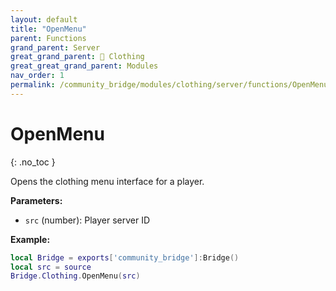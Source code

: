 ```yaml
---
layout: default
title: "OpenMenu"
parent: Functions
grand_parent: Server
great_grand_parent: 👔 Clothing
great_great_grand_parent: Modules
nav_order: 1
permalink: /community_bridge/modules/clothing/server/functions/OpenMenu/
---
```


# OpenMenu
{: .no_toc }

Opens the clothing menu interface for a player.

**Parameters:**
- `src` (number): Player server ID

**Example:**
```lua
local Bridge = exports['community_bridge']:Bridge()
local src = source
Bridge.Clothing.OpenMenu(src)
```